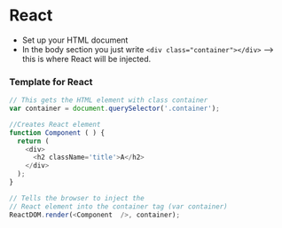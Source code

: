 # React 


- Set up your HTML document
- In the body section you just write 
`<div class="container"></div>` --> this is where React will be injected. 


### Template for React


```javascript
// This gets the HTML element with class container
var container = document.querySelector('.container');

//Creates React element  
function Component ( ) {
  return (
    <div>  
      <h2 className='title'>A</h2>  
    </div>
  );
}

// Tells the browser to inject the 
// React element into the container tag (var container)
ReactDOM.render(<Component  />, container); 
```

